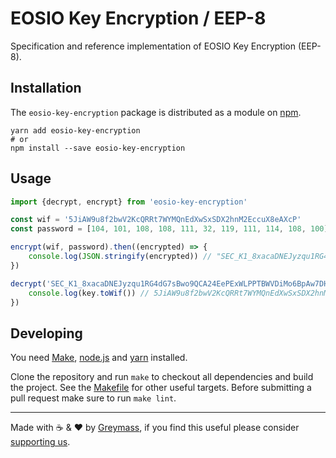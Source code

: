 EOSIO Key Encryption / EEP-8
============================

Specification and reference implementation of EOSIO Key Encryption (EEP-8).

## Installation

The `eosio-key-encryption` package is distributed as a module on [npm](https://www.npmjs.com/package/eosio-key-encryption).

```
yarn add eosio-key-encryption
# or
npm install --save eosio-key-encryption
```

## Usage

```ts
import {decrypt, encrypt} from 'eosio-key-encryption'

const wif = '5JiAW9u8f2bwV2KcQRRt7WYMQnEdXwSxSDX2hnM2EccuX8eAXcP'
const password = [104, 101, 108, 108, 111, 32, 119, 111, 114, 108, 100] // utf-8 "hello world"

encrypt(wif, password).then((encrypted) => {
    console.log(JSON.stringify(encrypted)) // "SEC_K1_8xacaDNEJyzqu1RG4dG7sBwo9QCA24EePExWLPPTBWVDiMo6BpAw7DHq"
})

decrypt('SEC_K1_8xacaDNEJyzqu1RG4dG7sBwo9QCA24EePExWLPPTBWVDiMo6BpAw7DHq', password).then((key) => {
    console.log(key.toWif()) // 5JiAW9u8f2bwV2KcQRRt7WYMQnEdXwSxSDX2hnM2EccuX8eAXcP
})
```

## Developing

You need [Make](https://www.gnu.org/software/make/), [node.js](https://nodejs.org/en/) and [yarn](https://classic.yarnpkg.com/en/docs/install) installed.

Clone the repository and run `make` to checkout all dependencies and build the project. See the [Makefile](./Makefile) for other useful targets. Before submitting a pull request make sure to run `make lint`.

---

Made with ☕️ & ❤️ by [Greymass](https://greymass.com), if you find this useful please consider [supporting us](https://greymass.com/support-us).
